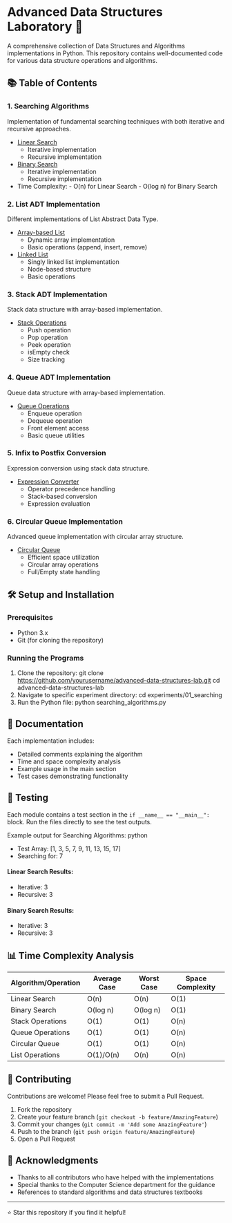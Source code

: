 # Advanced Data Structures Laboratory 🚀

A comprehensive collection of Data Structures and Algorithms implementations in Python. This repository contains well-documented code for various data structure operations and algorithms.

## 📚 Table of Contents

### 1. Searching Algorithms
Implementation of fundamental searching techniques with both iterative and recursive approaches.
- [Linear Search](experiments/01_searching/searching_algorithms.py)
  - Iterative implementation
  - Recursive implementation
- [Binary Search](experiments/01_searching/searching_algorithms.py)
  - Iterative implementation
  - Recursive implementation
- Time Complexity: - O(n) for Linear Search
                   - O(log n) for Binary Search

### 2. List ADT Implementation
Different implementations of List Abstract Data Type.
- [Array-based List](experiments/02_list_adt/list_adt.py)
  - Dynamic array implementation
  - Basic operations (append, insert, remove)
- [Linked List](experiments/02_list_adt/list_adt.py)
  - Singly linked list implementation
  - Node-based structure
  - Basic operations

### 3. Stack ADT Implementation
Stack data structure with array-based implementation.
- [Stack Operations](experiments/03_stack/stack_adt.py)
  - Push operation
  - Pop operation
  - Peek operation
  - isEmpty check
  - Size tracking

### 4. Queue ADT Implementation
Queue data structure with array-based implementation.
- [Queue Operations](experiments/04_queue/queue_adt.py)
  - Enqueue operation
  - Dequeue operation
  - Front element access
  - Basic queue utilities

### 5. Infix to Postfix Conversion
Expression conversion using stack data structure.
- [Expression Converter](experiments/05_infix_postfix/infix_to_postfix.py)
  - Operator precedence handling
  - Stack-based conversion
  - Expression evaluation

### 6. Circular Queue Implementation
Advanced queue implementation with circular array structure.
- [Circular Queue](experiments/06_circular_queue/circular_queue.py)
  - Efficient space utilization
  - Circular array operations
  - Full/Empty state handling

## 🛠️ Setup and Installation

### Prerequisites
- Python 3.x
- Git (for cloning the repository)

### Running the Programs

1. Clone the repository:
   git clone https://github.com/yourusername/advanced-data-structures-lab.git
   cd advanced-data-structures-lab
2. Navigate to specific experiment directory:
   cd experiments/01_searching
3. Run the Python file:
   python searching_algorithms.py



## 📝 Documentation

Each implementation includes:
- Detailed comments explaining the algorithm
- Time and space complexity analysis
- Example usage in the main section
- Test cases demonstrating functionality

## 🧪 Testing

Each module contains a test section in the `if __name__ == "__main__":` block. Run the files directly to see the test outputs.

Example output for Searching Algorithms:
python
- Test Array: [1, 3, 5, 7, 9, 11, 13, 15, 17]
- Searching for: 7
#### Linear Search Results:
- Iterative: 3
- Recursive: 3
#### Binary Search Results:
- Iterative: 3
- Recursive: 3

## 📊 Time Complexity Analysis

| Algorithm/Operation | Average Case | Worst Case | Space Complexity |
|-------------------|--------------|------------|------------------|
| Linear Search     | O(n)         | O(n)       | O(1)            |
| Binary Search     | O(log n)     | O(log n)   | O(1)            |
| Stack Operations  | O(1)         | O(1)       | O(n)            |
| Queue Operations  | O(1)         | O(1)       | O(n)            |
| Circular Queue    | O(1)         | O(1)       | O(n)            |
| List Operations   | O(1)/O(n)    | O(n)       | O(n)            |

## 🤝 Contributing

Contributions are welcome! Please feel free to submit a Pull Request.

1. Fork the repository
2. Create your feature branch (`git checkout -b feature/AmazingFeature`)
3. Commit your changes (`git commit -m 'Add some AmazingFeature'`)
4. Push to the branch (`git push origin feature/AmazingFeature`)
5. Open a Pull Request


## 🌟 Acknowledgments

- Thanks to all contributors who have helped with the implementations
- Special thanks to the Computer Science department for the guidance
- References to standard algorithms and data structures textbooks

---
⭐️ Star this repository if you find it helpful!
